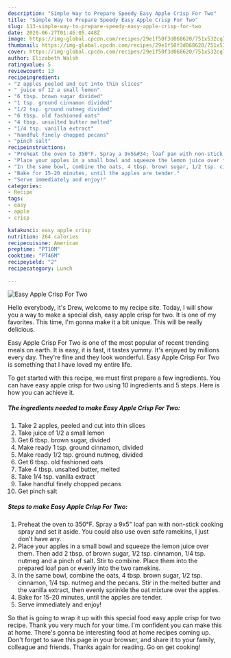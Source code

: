```yaml
---
description: "Simple Way to Prepare Speedy Easy Apple Crisp For Two"
title: "Simple Way to Prepare Speedy Easy Apple Crisp For Two"
slug: 113-simple-way-to-prepare-speedy-easy-apple-crisp-for-two
date: 2020-06-27T01:46:05.448Z
image: https://img-global.cpcdn.com/recipes/29e1f50f3d068620/751x532cq70/easy-apple-crisp-for-two-recipe-main-photo.jpg
thumbnail: https://img-global.cpcdn.com/recipes/29e1f50f3d068620/751x532cq70/easy-apple-crisp-for-two-recipe-main-photo.jpg
cover: https://img-global.cpcdn.com/recipes/29e1f50f3d068620/751x532cq70/easy-apple-crisp-for-two-recipe-main-photo.jpg
author: Elizabeth Walsh
ratingvalue: 5
reviewcount: 13
recipeingredient:
- "2 apples peeled and cut into thin slices"
- " juice of 12 a small lemon"
- "6 tbsp. brown sugar divided"
- "1 tsp. ground cinnamon divided"
- "1/2 tsp. ground nutmeg divided"
- "6 tbsp. old fashioned oats"
- "4 tbsp. unsalted butter melted"
- "1/4 tsp. vanilla extract"
- "handful finely chopped pecans"
- "pinch salt"
recipeinstructions:
- "Preheat the oven to 350°F. Spray a 9x5&#34; loaf pan with non-stick cooking spray and set it aside. You could also use oven safe ramekins, I just don&#39;t have any."
- "Place your apples in a small bowl and squeeze the lemon juice over them. Then add 2 tbsp. of brown sugar, 1/2 tsp. cinnamon, 1/4 tsp. nutmeg and a pinch of salt. Stir to combine. Place them into the prepared loaf pan or evenly into the two ramekins."
- "In the same bowl, combine the oats, 4 tbsp. brown sugar, 1/2 tsp. cinnamon, 1/4 tsp. nutmeg and the pecans. Stir in the melted butter and the vanilla extract, then evenly sprinkle the oat mixture over the apples."
- "Bake for 15-20 minutes, until the apples are tender."
- "Serve immediately and enjoy!"
categories:
- Recipe
tags:
- easy
- apple
- crisp

katakunci: easy apple crisp 
nutrition: 264 calories
recipecuisine: American
preptime: "PT10M"
cooktime: "PT46M"
recipeyield: "2"
recipecategory: Lunch

---
```



![Easy Apple Crisp For Two](https://img-global.cpcdn.com/recipes/29e1f50f3d068620/751x532cq70/easy-apple-crisp-for-two-recipe-main-photo.jpg)

Hello everybody, it's Drew, welcome to my recipe site. Today, I will show you a way to make a special dish, easy apple crisp for two. It is one of my favorites. This time, I'm gonna make it a bit unique. This will be really delicious.

Easy Apple Crisp For Two is one of the most popular of recent trending meals on earth. It is easy, it is fast, it tastes yummy. It's enjoyed by millions every day. They're fine and they look wonderful. Easy Apple Crisp For Two is something that I have loved my entire life.




To get started with this recipe, we must first prepare a few ingredients. You can have easy apple crisp for two using 10 ingredients and 5 steps. Here is how you can achieve it.

##### The ingredients needed to make Easy Apple Crisp For Two:

1. Take 2 apples, peeled and cut into thin slices
1. Take  juice of 1/2 a small lemon
1. Get 6 tbsp. brown sugar, divided
1. Make ready 1 tsp. ground cinnamon, divided
1. Make ready 1/2 tsp. ground nutmeg, divided
1. Get 6 tbsp. old fashioned oats
1. Take 4 tbsp. unsalted butter, melted
1. Take 1/4 tsp. vanilla extract
1. Take handful finely chopped pecans
1. Get pinch salt




##### Steps to make Easy Apple Crisp For Two:

1. Preheat the oven to 350°F. Spray a 9x5&#34; loaf pan with non-stick cooking spray and set it aside. You could also use oven safe ramekins, I just don&#39;t have any.
1. Place your apples in a small bowl and squeeze the lemon juice over them. Then add 2 tbsp. of brown sugar, 1/2 tsp. cinnamon, 1/4 tsp. nutmeg and a pinch of salt. Stir to combine. Place them into the prepared loaf pan or evenly into the two ramekins.
1. In the same bowl, combine the oats, 4 tbsp. brown sugar, 1/2 tsp. cinnamon, 1/4 tsp. nutmeg and the pecans. Stir in the melted butter and the vanilla extract, then evenly sprinkle the oat mixture over the apples.
1. Bake for 15-20 minutes, until the apples are tender.
1. Serve immediately and enjoy!




So that is going to wrap it up with this special food easy apple crisp for two recipe. Thank you very much for your time. I'm confident you can make this at home. There's gonna be interesting food at home recipes coming up. Don't forget to save this page in your browser, and share it to your family, colleague and friends. Thanks again for reading. Go on get cooking!
